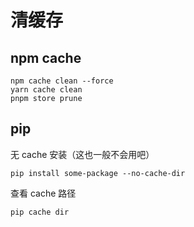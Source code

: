 # 清缓存

## npm cache

```shell
npm cache clean --force
yarn cache clean
pnpm store prune
```

## pip

无 cache 安装（这也一般不会用吧）

```shell
pip install some-package --no-cache-dir
```

查看 cache 路径

```shell
pip cache dir
```
